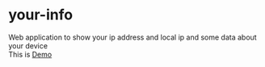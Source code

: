 # your-info 

Web application to show your ip address and local ip and some data about your device
<br> This is <a href="http://info.test.rassdnews.com/">Demo</a>


